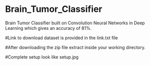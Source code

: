 # Brain_Tumor_Classifier
Brain Tumor Classifier built on Convolution Neural Networks in Deep Learning which gives an accuracy of 81%. 

#Link to download dataset is provided in the link.txt file

#After downloading the zip file extract inside your working directory.

#Complete setup look like setup.jpg
